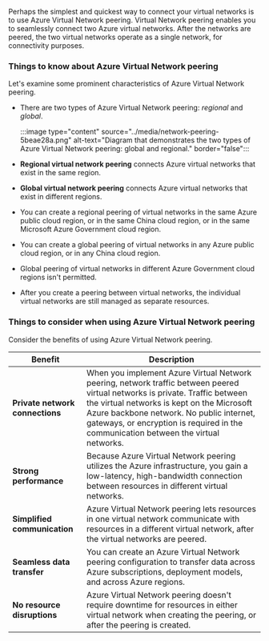 Perhaps the simplest and quickest way to connect your virtual networks is to use Azure Virtual Network peering. Virtual Network peering enables you to seamlessly connect two Azure virtual networks. After the networks are peered, the two virtual networks operate as a single network, for connectivity purposes.

### Things to know about Azure Virtual Network peering

Let's examine some prominent characteristics of Azure Virtual Network peering.

- There are two types of Azure Virtual Network peering: _regional_ and _global_.

   :::image type="content" source="../media/network-peering-5beae28a.png" alt-text="Diagram that demonstrates the two types of Azure Virtual Network peering: global and regional." border="false":::

- **Regional virtual network peering** connects Azure virtual networks that exist in the same region.

- **Global virtual network peering** connects Azure virtual networks that exist in different regions.
   
- You can create a regional peering of virtual networks in the same Azure public cloud region, or in the same China cloud region, or in the same Microsoft Azure Government cloud region.

- You can create a global peering of virtual networks in any Azure public cloud region, or in any China cloud region.

- Global peering of virtual networks in different Azure Government cloud regions isn't permitted.

- After you create a peering between virtual networks, the individual virtual networks are still managed as separate resources.

### Things to consider when using Azure Virtual Network peering

Consider the benefits of using Azure Virtual Network peering.

| Benefit | Description |
| --- | --- |
| **Private network connections** | When you implement Azure Virtual Network peering, network traffic between peered virtual networks is private. Traffic between the virtual networks is kept on the Microsoft Azure backbone network. No public internet, gateways, or encryption is required in the communication between the virtual networks. |
| **Strong performance** | Because Azure Virtual Network peering utilizes the Azure infrastructure, you gain a low-latency, high-bandwidth connection between resources in different virtual networks. |
| **Simplified communication** | Azure Virtual Network peering lets resources in one virtual network communicate with resources in a different virtual network, after the virtual networks are peered. |
| **Seamless data transfer** | You can create an Azure Virtual Network peering configuration to transfer data across Azure subscriptions, deployment models, and across Azure regions. |
| **No resource disruptions** | Azure Virtual Network peering doesn't require downtime for resources in either virtual network when creating the peering, or after the peering is created. |